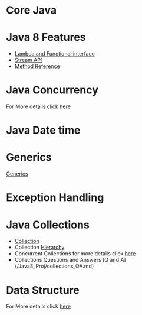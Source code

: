 
# Core Java
# Java 8 Features
- [Lambda and Functional interface](/Java8_Proj/LambdaAndFunctionalInterface.md)
- [Stream API](/Java8_Proj/streams.md)
- [Method Reference](/Java8_Proj/method_reference.md) 
# Java Concurrency
For More details click [here](/Java8_Proj/concurrency.md)
# Java Date time

# Generics
[Generics](/Java8_Proj/generics.md)

# Exception Handling

# Java Collections
- [Collection](/Java8_Proj/collections.md)
- Collection [Hierarchy](/Java8_Proj/collections_hierarchy.jpg)
- Concurrent Collections for more details click [here](/Java8_Proj/concurrent_collections.md) 
- Collections Questions and Answers [Q and A] (/Java8_Proj/collections_QA.md) 

# Data Structure  
For More details click [here](/Java8_Proj/data_structure.md)

